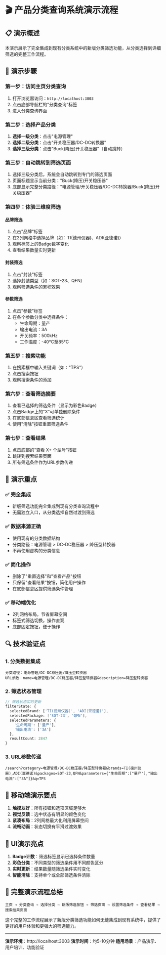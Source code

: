 # 🎬 产品分类查询系统演示流程

## 📋 演示概述

本演示展示了完全集成到现有分类系统中的新版分类筛选功能，从分类选择到详细筛选的完整工作流程。

## 🚀 演示步骤

### 第一步：访问主页分类查询
1. 打开浏览器访问：`http://localhost:3003`
2. 点击底部导航栏的"分类查询"标签
3. 进入分类查询界面

### 第二步：选择产品分类
1. **选择一级分类**：点击"电源管理"
2. **选择二级分类**：点击"开关稳压器/DC-DC转换器"
3. **选择三级分类**：点击"Buck(降压)开关稳压器"（自动跳转）

### 第三步：自动跳转到筛选页面
1. 选择三级分类后，系统会自动跳转到专门的筛选页面
2. 页面标题显示当前分类："Buck(降压)开关稳压器"
3. 底部显示完整分类路径："电源管理/开关稳压器/DC-DC转换器/Buck(降压)开关稳压器"

### 第四步：体验三维度筛选
#### 品牌筛选
1. 点击"品牌"标签
2. 在2列网格中选择品牌（如：TI(德州仪器)、ADI(亚德诺)）
3. 观察标签上的Badge数字变化
4. 查看结果数量实时更新

#### 封装筛选
1. 点击"封装"标签
2. 选择封装类型（如：SOT-23、QFN）
3. 观察筛选条件的累积效果

#### 参数筛选
1. 点击"参数"标签
2. 在各个参数分类中选择条件：
   - 生命周期：量产
   - 输出电流：3A
   - 开关频率：500kHz
   - 工作温度：-40°C至85°C

### 第五步：搜索功能
1. 在搜索框中输入关键词（如："TPS"）
2. 点击搜索按钮
3. 观察搜索条件的添加

### 第六步：查看筛选摘要
1. 查看已选择的筛选条件（显示为彩色Badge）
2. 点击Badge上的"X"可单独删除条件
3. 在底部信息区查看筛选统计
4. 使用"清除"按钮重置筛选条件

### 第七步：查看结果
1. 点击底部的"查看 X+ 个型号"按钮
2. 跳转到搜索结果页面
3. 所有筛选条件作为URL参数传递

## 🎯 演示重点

### ✅ 完全集成
- 新版筛选功能完全集成到现有分类查询流程中
- 无需独立入口，从分类选择自然过渡到筛选

### ✅ 数据来源正确
- 使用现有的分类数据结构
- 分类路径：电源管理 > DC-DC稳压器 > 降压型转换器
- 不再使用虚构的分类信息

### ✅ 简化操作
- 删除了"重置选择"和"查看产品"按钮
- 只保留"查看结果"按钮，简化用户操作
- 在底部信息区提供筛选条件管理

### ✅ 移动端优化
- 2列网格布局，节省屏幕空间
- 标签式筛选切换，操作直观
- 底部固定按钮，便于操作

## 🔍 技术验证点

### 1. 分类数据集成
```
分类路径：电源管理/DC-DC稳压器/降压型转换器
URL参数：name=电源管理/DC-DC稳压器/降压型转换器&description=降压型转换器
```

### 2. 筛选状态管理
```typescript
// 筛选状态实时更新
filterState: {
  selectedBrand: ['TI(德州仪器)', 'ADI(亚德诺)'],
  selectedPackage: ['SOT-23', 'QFN'],
  selectedParameters: {
    '生命周期': ['量产'],
    '输出电流': ['3A']
  },
  resultCount: 2847
}
```

### 3. URL参数传递
```
/search?category=电源管理/DC-DC稳压器/降压型转换器&brands=TI(德州仪器),ADI(亚德诺)&packages=SOT-23,QFN&parameters={"生命周期":["量产"],"输出电流":["3A"]}&q=TPS
```

## 📱 移动端演示要点

1. **触摸友好**：所有按钮和选项区域足够大
2. **视觉反馈**：选中状态有明显的颜色变化
3. **紧凑布局**：2列网格最大化利用屏幕空间
4. **流畅动画**：状态切换有平滑过渡效果

## 🎨 UI演示亮点

1. **Badge计数**：筛选标签显示已选择条件数量
2. **彩色分类**：不同类型的筛选条件用不同颜色区分
3. **实时更新**：结果数量随筛选条件实时变化
4. **智能清除**：支持单个或全部筛选条件清除

## 🔄 完整演示流程总结

```
主页 → 分类查询 → 选择分类 → 新版筛选按钮 → 筛选页面 → 设置筛选条件 → 查看结果 → 搜索结果页面
```

这个完整的工作流程展示了新版分类筛选功能如何无缝集成到现有系统中，提供了更好的用户体验和更强大的筛选能力。

---

**演示环境**：http://localhost:3003
**演示时间**：约5-10分钟
**适用场景**：产品演示、用户培训、功能验证
